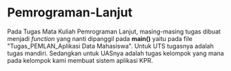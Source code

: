 # Pemrograman-Lanjut

Pada Tugas Mata Kuliah Pemrograman Lanjut, masing-masing tugas dibuat menjadi *function* yang nanti dipanggil pada __main()__ yaitu pada file "Tugas_PEMLAN_Aplikasi Data Mahasiswa". Untuk UTS tugasnya adalah tugas mandiri. Sedangkan untuk UASnya adalah tugas kelompok yang mana pada kelompok kami membuat sistem aplikasi KPR.
